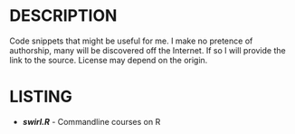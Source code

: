 # DESCRIPTION

Code snippets that might be useful for me. I make no pretence of authorship, many will be discovered off the Internet. If so I will provide the link to the source. License may depend on the origin.

# LISTING

* ***swirl.R***  - Commandline courses on R
